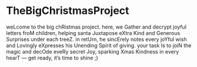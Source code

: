 # TheBigChristmasProject
weLcome to the big chRistmas project. here, we Gather and decrypt joyful letters froM children, helping santa Juxtapose eXtra Kind and Generous Surprises under each treeZ.
in retUrn, he sincErely notes every joYful wish and Lovingly eXpresses his Unending Spirit of giving. your task Is to joiN the magic and decOde eveRy secret Joy, sparking Xmas Kindness in every hearT — get ready, it’s time to shine ;)
